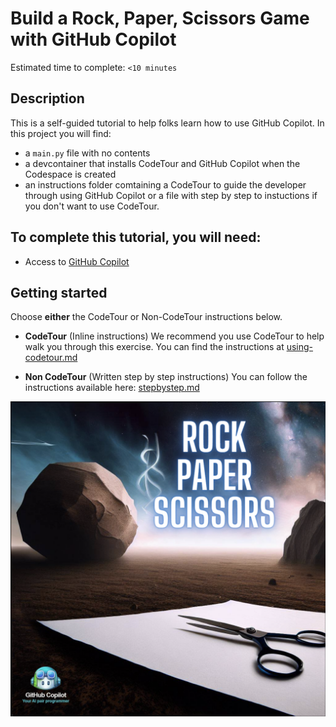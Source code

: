 # Build a Rock, Paper, Scissors Game with GitHub Copilot

Estimated time to complete: `<10 minutes`

## Description
This is a self-guided tutorial to help folks learn how to use GitHub Copilot. In this project you will find: 
* a `main.py` file with no contents
* a devcontainer that installs CodeTour and GitHub Copilot when the Codespace is created
* an instructions folder comtaining a CodeTour to guide the developer through using GitHub Copilot or a file with step by step to instuctions if you don't want to use CodeTour. 

## To complete this tutorial, you will need:
* Access to [GitHub Copilot](https://github.com/features/copilot)

## Getting started

Choose **either** the CodeTour or Non-CodeTour instructions below.

* **CodeTour**  (Inline instructions)
We recommend you use CodeTour to help walk you through this exercise. You can find the instructions at [using-codetour.md](./instructions/using-codetour.md)


* **Non CodeTour** (Written step by step instructions)
You can follow the instructions available here: [stepbystep.md](./instructions/stepbystep.md)

<img width="1059" alt="Rock Paper Scissors image" src="./assets/Rock Paper Scissors image.png">